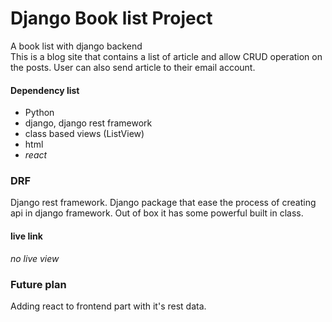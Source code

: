 # Django Book list Project
A book list with django backend <br>
This is a blog site that contains a list of article and allow CRUD operation on the posts. User can also send article to their email account.

#### Dependency list
- Python
- django, django rest framework
- class based views (ListView)
- html
- *react*

### DRF 
Django rest framework. Django package that ease the process of creating api in django framework. Out of box it has some powerful built in class. 

#### live link
_no live view_

### Future plan
Adding react to frontend part with it's rest data. 
